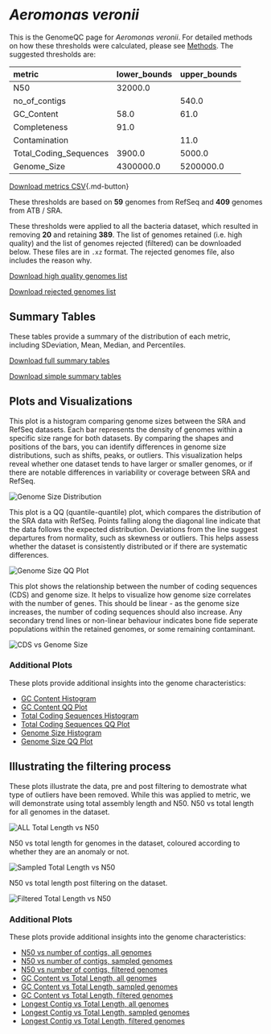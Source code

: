 # *Aeromonas veronii*

This is the GenomeQC page for *Aeromonas veronii*. For detailed methods on how these thresholds were calculated, please see [Methods](../../methods.md).
The suggested thresholds are: 

| metric                 | lower_bounds   | upper_bounds   |
|:-----------------------|:---------------|:---------------|
| N50                    | 32000.0        |                |
| no_of_contigs          |                | 540.0          |
| GC_Content             | 58.0           | 61.0           |
| Completeness           | 91.0           |                |
| Contamination          |                | 11.0           |
| Total_Coding_Sequences | 3900.0         | 5000.0         |
| Genome_Size            | 4300000.0      | 5200000.0      |

[Download metrics CSV](Aeromonas_veronii_metrics.csv){.md-button}


These thresholds are based on **59** genomes from RefSeq and **409** genomes from ATB / SRA.

These thresholds were applied to all the bacteria dataset, which resulted in removing **20** and retaining **389**.
The list of genomes retained (i.e. high quality) and the list of genomes rejected (filtered) can be downloaded below. These files are in `.xz` format. The rejected genomes file, also includes the reason why.

[Download high quality genomes list](Aeromonas_veronii_high_quality_genomes.csv.xz)


[Download rejected genomes list](Aeromonas_veronii_filtered_out_genomes.csv.xz)



## Summary Tables
These tables provide a summary of the distribution of each metric, including SDeviation, Mean, Median, and Percentiles.

[Download full summary tables](summary.csv)

[Download simple summary tables](selected_summary.csv)

## Plots and Visualizations

This plot is a histogram comparing genome sizes between the SRA and RefSeq datasets. Each bar represents the density of genomes within a specific size range for both datasets. By comparing the shapes and positions of the bars, you can identify differences in genome size distributions, such as shifts, peaks, or outliers. This visualization helps reveal whether one dataset tends to have larger or smaller genomes, or if there are notable differences in variability or coverage between SRA and RefSeq.

![Genome Size Distribution](Genome_Size_refseq_histogram_kde.png)

This plot is a QQ (quantile-quantile) plot, which compares the distribution of the SRA data with RefSeq. Points falling along the diagonal line indicate that the data follows the expected distribution. Deviations from the line suggest departures from normality, such as skewness or outliers. This helps assess whether the dataset is consistently distributed or if there are systematic differences.

![Genome Size QQ Plot](Genome_Size_refseq_qqplot.png)

This plot shows the relationship between the number of coding sequences (CDS) and genome size. It helps to visualize how genome size correlates with the number of genes. This should be linear - as the genome size increases, the number of coding sequences should also increase. Any secondary trend lines or non-linear behaviour indicates bone fide seperate populations within the retained genomes, or some remaining contaminant. 

![CDS vs Genome Size](Aeromonas_veronii_CDS_vs_Genome_Size.png)

### Additional Plots

These plots provide additional insights into the genome characteristics:

- [GC Content Histogram](GC_Content_refseq_histogram_kde.png)
- [GC Content QQ Plot](GC_Content_refseq_qqplot.png)
- [Total Coding Sequences Histogram](Total_Coding_Sequences_refseq_histogram_kde.png)
- [Total Coding Sequences QQ Plot](Total_Coding_Sequences_refseq_qqplot.png)
- [Genome Size Histogram](Genome_Size_refseq_histogram_kde.png)
- [Genome Size QQ Plot](Genome_Size_refseq_qqplot.png)
## Illustrating the filtering process
These plots illustrate the data, pre and post filtering to demostrate what type of outliers have been removed. While this was applied to metric, we will demonstrate using total assembly length and N50.
N50 vs total length for all genomes in the dataset.

![ALL Total Length vs N50](Aeromonas_veronii_all_total_length_N50.png)

N50 vs total length for genomes in the dataset, coloured according to whether they are an anomaly or not.

![Sampled Total Length vs N50](Aeromonas_veronii_sample_total_length_N50.png)

N50 vs total length post filtering on the dataset.

![Filtered Total Length vs N50](Aeromonas_veronii_filt_total_length_N50.png)

### Additional Plots

These plots provide additional insights into the genome characteristics:

- [N50 vs number of contigs, all genomes](Aeromonas_veronii_all_N50_number.png)
- [N50 vs number of contigs, sampled genomes](Aeromonas_veronii_sample_N50_number.png)
- [N50 vs number of contigs, filtered genomes](Aeromonas_veronii_filt_N50_number.png)
- [GC Content vs Total Length, all genomes](Aeromonas_veronii_all_total_length_GC_Content.png)
- [GC Content vs Total Length, sampled genomes](Aeromonas_veronii_sample_total_length_GC_Content.png)
- [GC Content vs Total Length, filtered genomes](Aeromonas_veronii_filt_total_length_GC_Content.png)
- [Longest Contig vs Total Length, all genomes](Aeromonas_veronii_all_total_length_longest.png)
- [Longest Contig vs Total Length, sampled genomes](Aeromonas_veronii_sample_total_length_longest.png)
- [Longest Contig vs Total Length, filtered genomes](Aeromonas_veronii_filt_total_length_longest.png)
